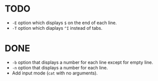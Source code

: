 # TODO
* `-E` option which displays `$` on the end of each line.  
* `-T` option which diaplays `^I` instead of tabs.

# DONE
* `-b` option that displays a number for each line except for empty line.  
* `-n` option that displays a number for each line.  
* Add input mode (`cat` with no arguments).  
